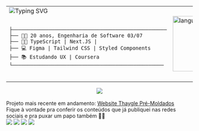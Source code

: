 <div style="display: flex" align="center">
     <table width="100%">
    <tr>
    <td>
         <img src="https://readme-typing-svg.demolab.com?font=Fira+Code&pause=1000&center=true&duration=2500&pause=1000&vCenter=true&width=435&lines=Boas+Vindas!+%E2%9C%A8" alt="Typing SVG" style="margin-right: 10px;">
</div>
<div>
     
    ㅤㅤㅤㅤㅤㅤㅤㅤㅤㅤ
    ├───────────────────────────────────────────────────
    ├── 🐱‍👤 20 anos, Engenharia de Software 03/07
    ├── 👩‍💻 TypeScript | Next.JS | 
    ├── 💻 Figma | Tailwind CSS | Styled Components
    ├── 📚 Estudando UX | Coursera
    └────────────────────────────────────────────────── 
    
</div>
      </td>
 <td>
  <img src="https://github-readme-stats.vercel.app/api/top-langs?username=elenndev&locale=en&hide_title=false&layout=compact&card_width=320&langs_count=5&theme=gruvbox&hide_border=false" height="150" alt="languages graph"  />
      
 </td>
  </tr>
</table>   
</div>

<div align='center'>
     <a href="https://skillicons.dev"><img src="https://skillicons.dev/icons?i=ts,js,html,css,next,react,nodejs,mongodb,mysql,tailwind,wordpress,figma" /></a>
</div>

<br>
Projeto mais recente em andamento: <a href="https://github.com/elenndev/thaygle.git">Website Thaygle Pré-Moldados</a><br>
Fique à vontade pra conferir os conteúdos que já publiquei nas redes sociais e pra puxar um papo também 🐱‍👓
<div>
  <a href="https://www.instagram.com/elenndev" target="_blank"><img src="https://img.shields.io/badge/Instagram-E4405F?style=for-the-badge&logo=instagram&logoColor=white"></a>
  <a href = "mailto:elen.damares774@gmail.com"><img src="https://img.shields.io/badge/-Gmail-%23333?style=for-the-badge&logo=gmail&logoColor=white" target="_blank"></a>
  <a href="https://www.tiktok.com/@elenndev" target="_blank"><img src=https://img.shields.io/badge/TikTok-000000?style=for-the-badge&logo=tiktok&logoColor=white></a> 
  <a href="https://x.com/elenndev" target="_blank"><img src="https://img.shields.io/badge/Twitter-1DA1F2?style=for-the-badge&logo=twitter&logoColor=white"</a> 
</div>
